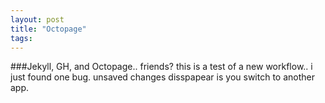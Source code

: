 ```yaml
---
layout: post
title: "Octopage"
tags:
---
```

###Jekyll, GH, and Octopage.. friends?
this is a test of a new workflow.. i just found one bug. unsaved changes disspapear is you switch to another app.